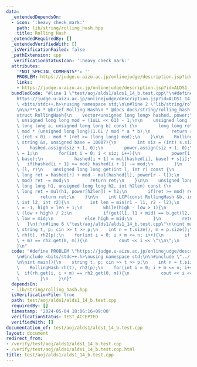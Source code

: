 ```yaml
---
data:
  _extendedDependsOn:
  - icon: ':heavy_check_mark:'
    path: lib/string/rolling_hash.hpp
    title: Rolling Hash
  _extendedRequiredBy: []
  _extendedVerifiedWith: []
  _isVerificationFailed: false
  _pathExtension: cpp
  _verificationStatusIcon: ':heavy_check_mark:'
  attributes:
    '*NOT_SPECIAL_COMMENTS*': ''
    PROBLEM: https://judge.u-aizu.ac.jp/onlinejudge/description.jsp?id=ALDS1_14_B
    links:
    - https://judge.u-aizu.ac.jp/onlinejudge/description.jsp?id=ALDS1_14_B
  bundledCode: "#line 1 \"test/aoj/alds1/alds1_14_b.test.cpp\"\n#define PROBLEM \"\
    https://judge.u-aizu.ac.jp/onlinejudge/description.jsp?id=ALDS1_14_B\"\n#include\
    \ <bits/stdc++.h>\nusing namespace std;\n\n#line 2 \"lib/string/rolling_hash.hpp\"\
    \n\n/**\n * @brief Rolling Hash\n * @docs docs/string/rolling_hash.md\n */\n\n\
    struct RollingHash{\n    vector<unsigned long long> hashed, power;\n    const\
    \ unsigned long long mod = (1uLL << 61) - 1;\n\n    unsigned long long mul(unsigned\
    \ long long a, unsigned long long b) const {\n        long long ret = a * b -\
    \ mod * (unsigned long long)(1.0L / mod * a * b);\n        return ret + mod *\
    \ (ret < 0) - mod * (ret >= (long long) mod);\n    }\n\n    RollingHash(const\
    \ string &s, unsigned base = 10007){\n        int siz = (int) s.size();\n    \
    \    hashed.assign(siz + 1, 0);\n        power.assign(siz + 1, 0);\n        power[0]\
    \ = 1;\n        for(int i = 0; i < siz; i++){\n            power[i + 1] = mul(power[i],\
    \ base);\n            hashed[i + 1] = mul(hashed[i], base) + s[i];\n         \
    \   if(hashed[i + 1] >= mod) hashed[i + 1] -= mod;\n        }\n    }\n\n    //\
    \ [l, r)\n    unsigned long long get(int l, int r) const {\n        unsigned long\
    \ long ret = hashed[r] + mod - mul(hashed[l], power[r - l]);\n        if(ret >=\
    \ mod) ret -= mod;\n        return ret;\n    }\n\n    unsigned long long connect(unsigned\
    \ long long h1, unsigned long long h2, int h2len) const {\n        unsigned long\
    \ long ret = mul(h1, power[h2len]) + h2;\n        if(ret >= mod) ret -= mod;\n\
    \        return ret;\n    }\n\n    int LCP(const RollingHash &b, int l1, int r1,\
    \ int l2, int r2){\n        int len = min(r1 - l1, r2 - l2);\n        int low\
    \ = -1, high = len + 1;\n        while(high - low > 1){\n            int mid =\
    \ (low + high) / 2;\n            if(get(l1, l1 + mid) == b.get(l2, l2 + mid))\
    \ low = mid;\n            else high = mid;\n        }\n        return low;\n \
    \   }\n};\n#line 6 \"test/aoj/alds1/alds1_14_b.test.cpp\"\n\nint main(){\n   \
    \ string t, p; cin >> t >> p;\n    int n = t.size(), m = p.size();\n    RollingHash\
    \ rh(t), rh2(p);\n    for(int i = 0; i + m <= n; i++){\n        if(rh.get(i, i\
    \ + m) == rh2.get(0, m)){\n            cout << i << \"\\n\";\n        }\n    }\n\
    }\n"
  code: "#define PROBLEM \"https://judge.u-aizu.ac.jp/onlinejudge/description.jsp?id=ALDS1_14_B\"\
    \n#include <bits/stdc++.h>\nusing namespace std;\n\n#include \"../../../lib/string/rolling_hash.hpp\"\
    \n\nint main(){\n    string t, p; cin >> t >> p;\n    int n = t.size(), m = p.size();\n\
    \    RollingHash rh(t), rh2(p);\n    for(int i = 0; i + m <= n; i++){\n      \
    \  if(rh.get(i, i + m) == rh2.get(0, m)){\n            cout << i << \"\\n\";\n\
    \        }\n    }\n}"
  dependsOn:
  - lib/string/rolling_hash.hpp
  isVerificationFile: true
  path: test/aoj/alds1/alds1_14_b.test.cpp
  requiredBy: []
  timestamp: '2024-05-04 18:06:16+09:00'
  verificationStatus: TEST_ACCEPTED
  verifiedWith: []
documentation_of: test/aoj/alds1/alds1_14_b.test.cpp
layout: document
redirect_from:
- /verify/test/aoj/alds1/alds1_14_b.test.cpp
- /verify/test/aoj/alds1/alds1_14_b.test.cpp.html
title: test/aoj/alds1/alds1_14_b.test.cpp
---
```

